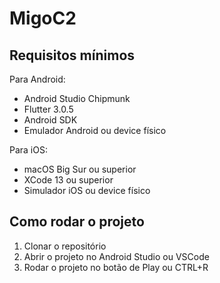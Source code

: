# MigoC2

## Requisitos mínimos

Para Android:

- Android Studio Chipmunk
- Flutter 3.0.5
- Android SDK
- Emulador Android ou device físico

Para iOS:

- macOS Big Sur ou superior
- XCode 13 ou superior
- Simulador iOS ou device físico

## Como rodar o projeto

1. Clonar o repositório
2. Abrir o projeto no Android Studio ou VSCode
3. Rodar o projeto no botão de Play ou CTRL+R